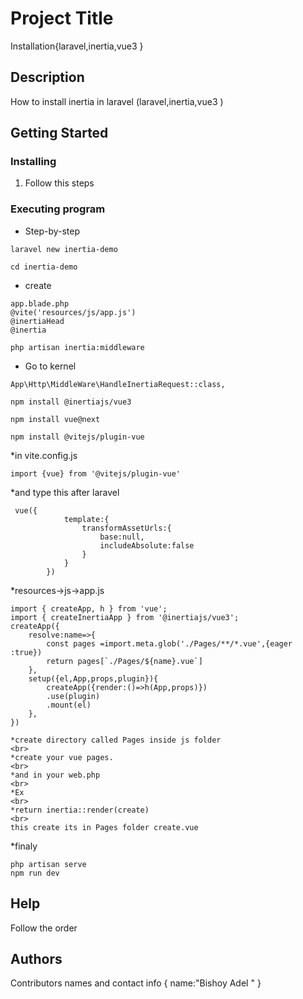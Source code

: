 # Project Title

Installation{laravel,inertia,vue3 }

## Description

How to install inertia in laravel (laravel,inertia,vue3 )

## Getting Started



### Installing

1. Follow this steps 


### Executing program

* Step-by-step 
```
laravel new inertia-demo
```
```
cd inertia-demo

```

* create
```
app.blade.php
@vite('resources/js/app.js')
@inertiaHead
@inertia
```
```
php artisan inertia:middleware 

```
* Go to kernel
```
App\Http\MiddleWare\HandleInertiaRequest::class,
```

```
npm install @inertiajs/vue3
```
```
npm install vue@next
```
```
npm install @vitejs/plugin-vue

```
*in vite.config.js 
```
import {vue} from '@vitejs/plugin-vue'

```
*and type this after laravel 
```
 vue({
            template:{
                transformAssetUrls:{
                    base:null,
                    includeAbsolute:false
                }
            }
        })

```
*resources->js->app.js
```
import { createApp, h } from 'vue';
import { createInertiaApp } from '@inertiajs/vue3';
createApp({
    resolve:name=>{
        const pages =import.meta.glob('./Pages/**/*.vue',{eager :true})
        return pages[`./Pages/${name}.vue`]
    },
    setup({el,App,props,plugin}){
        createApp({render:()=>h(App,props)})
        .use(plugin)
        .mount(el)
    },
})
```

```
*create directory called Pages inside js folder
<br>
*create your vue pages.
<br>
*and in your web.php 
<br>
*Ex
<br>
*return inertia::render(create)
<br>
this create its in Pages folder create.vue 
```
*finaly 
```
php artisan serve 
npm run dev
```



## Help

Follow the order

## Authors

Contributors names and contact info
{
    name:"Bishoy Adel "
}






